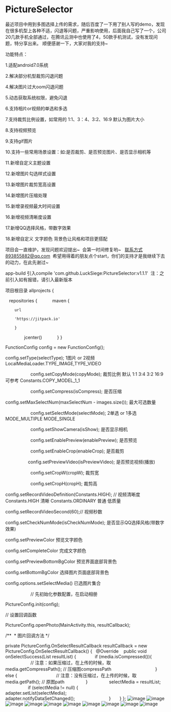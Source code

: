 # PictureSelector
最近项目中用到多图选择上传的需求，随后百度了一下用了别人写的demo，发现在很多机型上各种不适，闪退等问题，严重影响使用，后面我自己写了一个，公司20几款手机全部通过，在腾讯云测中也使用了4，50款手机测试，没有发现问题，特分享出来。
顺便感谢一下，大家对我的支持~

功能特点： 

1.适配android7.0系统

2.解决部分机型裁剪闪退问题

4.解决图片过大oom闪退问题

5.动态获取系统权限，避免闪退

6.支持相片or视频的单选和多选

7.支持裁剪比例设置，如常用的  1:1、3：4、3:2、16:9 默认为图片大小

8.支持视频预览

9.支持gif图片

10.支持一些常用场景设置：如:是否裁剪、是否预览图片、是否显示相机等


11.新增自定义主题设置


12.新增图片勾选样式设置


13.新增图片裁剪宽高设置


14.新增图片压缩处理


15.新增录视频最大时间设置


16.新增视频清晰度设置


17.新增QQ选择风格，带数字效果


18.新增自定义 文字颜色 背景色让风格和项目更搭配


项目会一直维护，发现问题欢迎提出~  会第一时间修复哟~   联系方式893855882@qq.com  希望用得着的朋友点个start，你们的支持才是我继续下去的动力，在此先谢过~

app-build 引入compile 'com.github.LuckSiege:PictureSelector:v1.1.1'  注：之前引入如有报错，请引入最新版本

项目根目录
allprojects {

    repositories {
    
        maven { 
        
        url 
        
        'https://jitpack.io' 
        
        }
        
        jcenter()
        
    }
}


FunctionConfig config = new FunctionConfig();


config.setType(selectType); 1图片 or 2视频 LocalMediaLoader.TYPE_IMAGE,TYPE_VIDEO

                   
config.setCopyMode(copyMode); 裁剪比例 默认 1:1 3:4 3:2 16:9 可参考 Constants.COPY_MODEL_1_1 

                    
config.setCompress(isCompress); 是否压缩


config.setMaxSelectNum(maxSelectNum - images.size()); 最大可选数量

                    
config.setSelectMode(selectMode); 2单选 or 1多选 MODE_MULTIPLE MODE_SINGLE

                    
config.setShowCamera(isShow); 是否显示相机

                    
config.setEnablePreview(enablePreview); 是否预览

                    
config.setEnableCrop(enableCrop); 是否裁剪

                   
config.setPreviewVideo(isPreviewVideo); 是否预览视频(播放)

                    
config.setCropW(cropW); 裁剪宽

                    
config.setCropH(cropH); 裁剪高


config.setRecordVideoDefinition(Constants.HIGH); // 视频清晰度 Constants.HIGH 清晰 Constants.ORDINARY 普通 低质量


config.setRecordVideoSecond(60);// 视频秒数


config.setCheckNumMode(isCheckNumMode); 是否显示QQ选择风格(带数字效果)


config.setPreviewColor 预览文字颜色


config.setCompleteColor 完成文字颜色


config.setPreviewBottomBgColor 预览界面底部背景色


config.setBottomBgColor 选择图片页面底部背景色


config.options.setSelectMedia() 已选图片集合

                    
// 先初始化参数配置，在启动相册

 
PictureConfig.init(config);

// 设置回调函数

PictureConfig.openPhoto(MainActivity.this, resultCallback);

 /**
  * 图片回调方法
 */

private PictureConfig.OnSelectResultCallback resultCallback = new PictureConfig.OnSelectResultCallback() {
    @Override
    public void onSelectSuccess(List<LocalMedia> resultList) {
    
            if (media.isCompressed()){
                    
            // 注意：如果压缩过，在上传的时候，取 media.getCompressPath(); // 压缩图compressPath
                        
            } else {
                    
            // 注意：没有压缩过，在上传的时候，取 media.getPath(); // 原图path
       
            }
    
             selectMedia = resultList;
             
            if (selectMedia != null) {
            
                adapter.setList(selectMedia);
                
                adapter.notifyDataSetChanged();
                
            }
        }
  };
![image](https://github.com/LuckSiege/PictureSelector/blob/master/image/A574F86A9A9F42A77D03B0ACC9E761C9.jpg)
![image](https://github.com/LuckSiege/PictureSelector/blob/master/image/ABE302D298BD56DEC871F4464E64646F.jpg)
![image](https://github.com/LuckSiege/PictureSelector/blob/master/image/3483AB11C78AF4C6DCC408504768A138.jpg)
![image](https://github.com/LuckSiege/PictureSelector/blob/master/image/66C119A6BD918EAF9418324836C34BA6.jpg)
![image](https://github.com/LuckSiege/PictureSelector/blob/master/image/5F1513BFD9490AF153E3E30840964FB1.jpg)
![image](https://github.com/LuckSiege/PictureSelector/blob/master/image/BA7C4A038613182020DA9CE0152DA5D4.jpg)
![image](https://github.com/LuckSiege/PictureSelector/blob/master/image/0F918EB15954836F59A95A3F7E0D2012.jpg)
![image](https://github.com/LuckSiege/PictureSelector/blob/master/image/2AEDE4E52CC095F5896E066C59DDDF85.jpg)
![image](https://github.com/LuckSiege/PictureSelector/blob/master/image/36C818DEDF2A5AA745CD699FBBF67E7F.jpg)
![image](https://github.com/LuckSiege/PictureSelector/blob/master/image/9B433C9C47C3FCA7BC42D6E3B6F27698.jpg)
